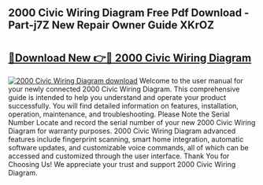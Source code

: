 ## 2000 Civic Wiring Diagram Free Pdf Download - Part-j7Z New Repair Owner Guide XKrOZ

# <h2><a href="http://dfn6x1.blite.top/?on=2000+Civic+Wiring+Diagram">🔗Download New 👉🔴 2000 Civic Wiring Diagram</a></h2>

[![2000 Civic Wiring Diagram download](https://i.imgur.com/lujVjoI.png)](http://dfn6x1.blite.top/?on=2000+Civic+Wiring+Diagram)
Welcome to the user manual for your newly connected 2000 Civic Wiring Diagram. This comprehensive guide is intended to help you understand and operate your product successfully. You will find detailed information on features, installation, operation, maintenance, and troubleshooting. Please Note the Serial Number Locate and record the serial number of your new 2000 Civic Wiring Diagram for warranty purposes. 2000 Civic Wiring Diagram advanced features include fingerprint scanning, smart home integration, automatic software updates, and customizable voice commands, all of which can be accessed and customized through the user interface. Thank You for Choosing Us! We appreciate your trust and support 2000 Civic Wiring Diagram.
